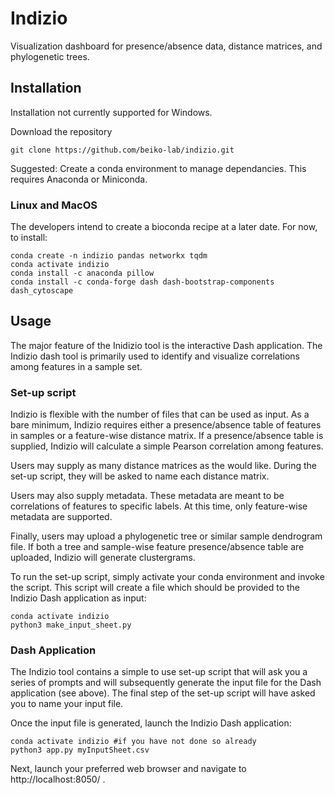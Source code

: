 # Indizio 
Visualization dashboard for presence/absence data, distance matrices, and phylogenetic trees.

## Installation
Installation not currently supported for Windows.

Download the repository
```
git clone https://github.com/beiko-lab/indizio.git
```

Suggested: Create a conda environment to manage dependancies. This requires Anaconda or Miniconda.

### Linux and MacOS
The developers intend to create a bioconda recipe at a later date.
For now, to install:
```
conda create -n indizio pandas networkx tqdm
conda activate indizio
conda install -c anaconda pillow
conda install -c conda-forge dash dash-bootstrap-components dash_cytoscape
```


## Usage
The major feature of the Inidizio tool is the interactive Dash application.
The Indizio dash tool is primarily used to identify and visualize correlations among features in a sample set.

### Set-up script
Indizio is flexible with the number of files that can be used as input. As a bare minimum, Indizio requires either a presence/absence table of features in samples or a feature-wise distance matrix. If a presence/absence table is supplied, Indizio will calculate a simple Pearson correlation among features.

Users may supply as many distance matrices as the would like. During the set-up script, they will be asked to name each distance matrix.

Users may also supply metadata. These metadata are meant to be correlations of features to specific labels. At this time, only feature-wise metadata are supported.

Finally, users may upload a phylogenetic tree or similar sample dendrogram file. If both a tree and sample-wise feature presence/absence table are uploaded, Indizio will generate clustergrams.

To run the set-up script, simply activate your conda environment and invoke the script. This script will create a file which should be provided to the Indizio Dash application as input:
```
conda activate indizio
python3 make_input_sheet.py
```


### Dash Application
The Indizio tool contains a simple to use set-up script that will ask you a series of prompts and  will subsequently generate the input file for the Dash application (see above). The final step of the set-up script will have asked you to name your input file.

Once the input file is generated, launch the Indizio Dash application:

```
conda activate indizio #if you have not done so already
python3 app.py myInputSheet.csv
```
Next, launch your preferred web browser and navigate to http://localhost:8050/ .
